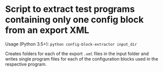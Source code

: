 # Script to extract test programs containing only one config block from an export XML

Usage (Python 3.5+): `python config-block-extractor input_dir`

Creates folders for each of the export `.xml` files in the input folder and writes single program files for each of the configuration blocks used in the respective program.
